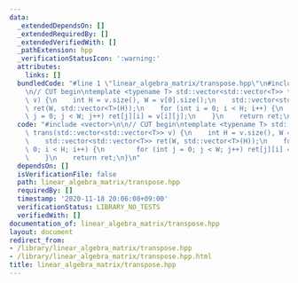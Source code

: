 ```yaml
---
data:
  _extendedDependsOn: []
  _extendedRequiredBy: []
  _extendedVerifiedWith: []
  _pathExtension: hpp
  _verificationStatusIcon: ':warning:'
  attributes:
    links: []
  bundledCode: "#line 1 \"linear_algebra_matrix/transpose.hpp\"\n#include <vector>\n\
    \n// CUT begin\ntemplate <typename T> std::vector<std::vector<T>> trans(std::vector<std::vector<T>>\
    \ v) {\n    int H = v.size(), W = v[0].size();\n    std::vector<std::vector<T>>\
    \ ret(W, std::vector<T>(H));\n    for (int i = 0; i < H; i++) {\n        for (int\
    \ j = 0; j < W; j++) ret[j][i] = v[i][j];\n    }\n    return ret;\n}\n"
  code: "#include <vector>\n\n// CUT begin\ntemplate <typename T> std::vector<std::vector<T>>\
    \ trans(std::vector<std::vector<T>> v) {\n    int H = v.size(), W = v[0].size();\n\
    \    std::vector<std::vector<T>> ret(W, std::vector<T>(H));\n    for (int i =\
    \ 0; i < H; i++) {\n        for (int j = 0; j < W; j++) ret[j][i] = v[i][j];\n\
    \    }\n    return ret;\n}\n"
  dependsOn: []
  isVerificationFile: false
  path: linear_algebra_matrix/transpose.hpp
  requiredBy: []
  timestamp: '2020-11-18 20:06:08+09:00'
  verificationStatus: LIBRARY_NO_TESTS
  verifiedWith: []
documentation_of: linear_algebra_matrix/transpose.hpp
layout: document
redirect_from:
- /library/linear_algebra_matrix/transpose.hpp
- /library/linear_algebra_matrix/transpose.hpp.html
title: linear_algebra_matrix/transpose.hpp
---
```

